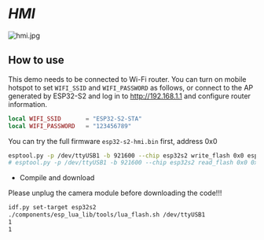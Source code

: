 # _HMI_

![hmi.jpg](hmi.jpg)

## How to use

This demo needs to be connected to Wi-Fi router. You can turn on mobile hotspot to set `WIFI_SSID` and `WIFI_PASSWORD` as follows, or connect to the AP generated by ESP32-S2 and log in to http://192.168.1.1 and configure router information.

```lua
local WIFI_SSID       = "ESP32-S2-STA"
local WIFI_PASSWORD   = "123456789"
```

You can try the full firmware `esp32-s2-hmi.bin` first, address 0x0

```bash
esptool.py -p /dev/ttyUSB1 -b 921600 --chip esp32s2 write_flash 0x0 esp32-s2-hmi.bin 
# esptool.py -p /dev/ttyUSB1 -b 921600 --chip esp32s2 read_flash 0x0 0x400000 esp32-s2-hmi.bin 
```

* Compile and download

Please unplug the camera module before downloading the code!!!

```bash
idf.py set-target esp32s2
./components/esp_lua_lib/tools/lua_flash.sh /dev/ttyUSB1
1
1
```